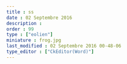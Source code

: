 ```yaml
---
title : ss
date : 02 Septembre 2016
description : 
order : 99
type : ["eolien"]
miniature : frog.jpg
last_modified : 02 Septembre 2016 00-48-06
type_editor : ["CkEditor(Word)"]
---
```

